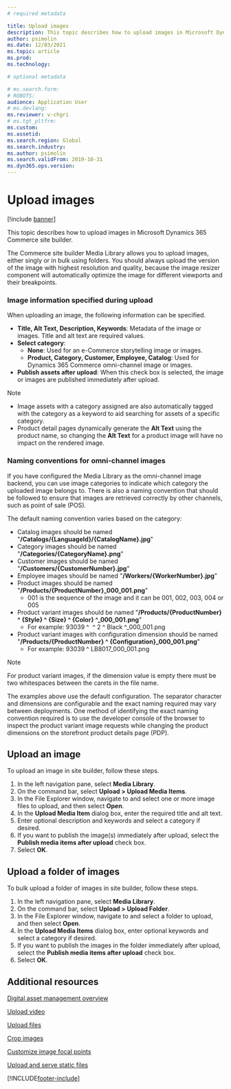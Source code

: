 ```yaml
---
# required metadata

title: Upload images
description: This topic describes how to upload images in Microsoft Dynamics 365 Commerce site builder.
author: psimolin
ms.date: 12/03/2021
ms.topic: article
ms.prod: 
ms.technology: 

# optional metadata

# ms.search.form: 
# ROBOTS: 
audience: Application User
# ms.devlang: 
ms.reviewer: v-chgri
# ms.tgt_pltfrm: 
ms.custom: 
ms.assetid: 
ms.search.region: Global
ms.search.industry: 
ms.author: psimolin
ms.search.validFrom: 2019-10-31
ms.dyn365.ops.version: 
---
```


# Upload images

[!include [banner](includes/banner.md)]

This topic describes how to upload images in Microsoft Dynamics 365 Commerce site builder.

The Commerce site builder Media Library allows you to upload images, either singly or in bulk using folders. You should always upload the version of the image with highest resolution and quality, because the image resizer component will automatically optimize the image for different viewports and their breakpoints.

### Image information specified during upload

When uploading an image, the following information can be specified.

- **Title, Alt Text, Description, Keywords**: Metadata of the image or images. Title and alt text are required values.
- **Select category**:
    - **None**: Used for an e-Commerce storytelling image or images.
    - **Product, Category, Customer, Employee, Catalog**: Used for Dynamics 365 Commerce omni-channel image or images.
- **Publish assets after upload**: When this check box is selected, the image or images are published immediately after upload.

> [!NOTE]
> - Image assets with a category assigned are also automatically tagged with the category as a keyword to aid searching for assets of a specific category.
> - Product detail pages dynamically generate the **Alt Text** using the product name, so changing the **Alt Text** for a product image will have no impact on the rendered image.

### Naming conventions for omni-channel images 

If you have configured the Media Library as the omni-channel image backend, you can use image categories to indicate which category the uploaded image belongs to. There is also a naming convention that should be followed to ensure that images are retrieved correctly by other channels, such as point of sale (POS).

The default naming convention varies based on the category:
- Catalog images should be named "**/Catalogs/\{LanguageId\}/\{CatalogName\}.jpg**"
- Category images should be named "**/Categories/\{CategoryName\}.png**"
- Customer images should be named "**/Customers/\{CustomerNumber\}.jpg**"
- Employee images should be named "**/Workers/\{WorkerNumber\}.jpg**"
- Product images should be named "**/Products/\{ProductNumber\}\_000_001.png**"
    - 001 is the sequence of the image and it can be 001, 002, 003, 004 or 005
- Product variant images should be named "**/Products/\{ProductNumber\} \^ \{Style\} \^ \{Size\} \^ \{Color\} \^\_000_001.png**"
    - For example: 93039 \^ &nbsp;\^ 2 \^ Black \^\_000_001.png
- Product variant images with configuration dimension should be named "**/Products/\{ProductNumber\} \^ \{Configuration\}\_000_001.png**"
    - For example: 93039 \^ LB8017_000_001.png

> [!NOTE]
> For product variant images, if the dimension value is empty there must be two whitespaces between the carets in the file name.

The examples above use the default configuration. The separator character and dimensions are configurable and the exact naming required may vary between deployments. One method of identifying the exact naming convention required is to use the developer console of the browser to inspect the product variant image requests while changing the product dimensions on the storefront product details page (PDP).

## Upload an image

To upload an image in site builder, follow these steps.

1. In the left navigation pane, select **Media Library**.
1. On the command bar, select **Upload \> Upload Media Items**.
1. In the File Explorer window, navigate to and select one or more image files to upload, and then select **Open**.
1. In the **Upload Media Item** dialog box, enter the required title and alt text.
1. Enter optional description and keywords and select a category if desired. 
1. If you want to publish the image(s) immediately after upload, select the **Publish media items after upload** check box.
1. Select **OK**.

## Upload a folder of images

To bulk upload a folder of images in site builder, follow these steps.

1. In the left navigation pane, select **Media Library**.
1. On the command bar, select **Upload \> Upload Folder**.
1. In the File Explorer window, navigate to and select a folder to upload, and then select **Open**.
1. In the **Upload Media Items** dialog box, enter optional keywords and select a category if desired. 
1. If you want to publish the images in the folder immediately after upload, select the **Publish media items after upload** check box.
1. Select **OK**.

## Additional resources

[Digital asset management overview](dam-overview.md)

[Upload video](dam-upload-video.md)

[Upload files](dam-upload-files.md)

[Crop images](dam-crop-images.md)

[Customize image focal points](dam-custom-focal-point.md)

[Upload and serve static files](upload-serve-static-files.md)


[!INCLUDE[footer-include](../includes/footer-banner.md)]
